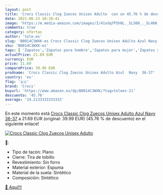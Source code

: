 ```yaml
---
layout: post
title: 'Crocs Classic Clog Zuecos Unisex Adulto  con un 45.76 % de descuento'
date: 2021-06-23 10:10:41
image: 'https://m.media-amazon.com/images/I/41xdq7P5h0L._SL500_._SL400_.jpg'
comments: true
category: ofertas
author: 'tole.es'
slug: 'B0014C3WXK-es Crocs Classic Clog Zuecos Unisex Adulto Azul Navy 36-37'
sku: 'B0014C3WXK-es'
tags: [ 'Zapatos','Zapatos para hombre','Zapatos para mujer','Zapatos y complementos','Zuecos y mules de mujer','Zuecos y mules para hombre','crocs','zuecos', ]
actualPrice: 21.69 EUR
currency: EUR
price: 21.69
comparePrice: 39.99 EUR
prodname: 'Crocs Classic Clog Zuecos Unisex Adulto Azul  Navy  36-37'
country: 'es'
flag: '🇪🇸'
brand: 'Crocs'
buyurl: 'https://www.amazon.es/dp/B0014C3WXK/?tag=tolees-21'
descuento: '45.76'
average: '24.2133333333333'
---
```


En este momento está [Crocs Classic Clog Zuecos Unisex Adulto Azul  Navy  36-37](https://www.amazon.es/dp/B0014C3WXK/?tag=tolees-21) a 21.69 EUR (original: 39.99 EUR) (45.76 %  de descuento) en el siguiente enlace!

[![Crocs Classic Clog Zuecos Unisex Adulto ](https://m.media-amazon.com/images/I/41xdq7P5h0L._SL500_._SL400_.jpg)](https://www.amazon.es/dp/B0014C3WXK/?tag=tolees-21)

🔎:

- Tipo de tacón: Plano
- Cierre: Tira de tobillo
- Revestimiento: Sin forro
- Material exterior: Espuma
- Material de la suela: Sintético
- Composición: Sintético

[🛒 Aquí!!!](https://www.amazon.es/dp/B0014C3WXK/?tag=tolees-21)
